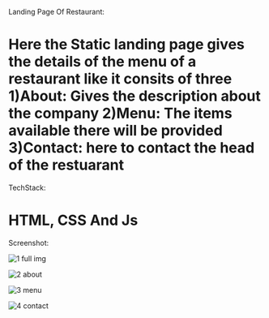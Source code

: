 Landing Page Of Restaurant:

Here the Static landing page gives the details of the menu of a restaurant like it consits of three 
 1)About: Gives the description about the company
 2)Menu: The items available there will be provided
 3)Contact: here to contact the head of the restuarant
 ==========================================================
 TechStack:
 
 HTML, CSS And  Js
 ====================================================
 Screenshot:

 ![1 full img](https://github.com/Ruksana-begum/Landing_page/assets/127771632/c7658854-12ff-4650-93a1-65c17542dcca)

 ![2 about](https://github.com/Ruksana-begum/Landing_page/assets/127771632/7e54bdf8-7eae-43c2-b5b6-32180c9b00a1)

 ![3 menu](https://github.com/Ruksana-begum/Landing_page/assets/127771632/52ae18e6-4247-4f94-b7bc-b33aa57df7dd)

![4 contact](https://github.com/Ruksana-begum/Landing_page/assets/127771632/c234449e-7633-43c7-af94-56600a560ca9)



